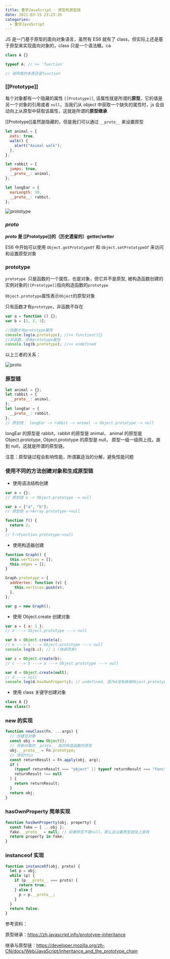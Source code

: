 ```yaml
---
title: 重学JavaScript - 原型和原型链
date: 2021-03-15 23:23:35
categories:
  - 重学JavaScript
---
```


JS 是一门基于原型的面向对象语言，虽然有 ES6 就有了 class，但实际上还是基于原型来实现面向对象的，class 只是一个语法糖。ca

```javascript
class A {}

typeof A; // >> 'function'

// 说明类的本质还是function
```

### [[Prototype]]

每个对象都有一个隐藏的属性 `[[Prototype]]`, 该属性就是所谓的**原型**，它的值是另一个对象的引用或者 `null`，当我们从 object 中获取一个缺失的属性时，js 会自动向上从原型中获取该属性，这就是所谓的**原型继承**

[[Prototype]]虽然是隐藏的，但是我们可以通过 `__proto__` 来设置原型

```javascript
let animal = {
  eats: true,
  walk() {
    alert("Animal walk");
  },
};

let rabbit = {
  jumps: true,
  __proto__: animal,
};

let longEar = {
  earLength: 10,
  __proto__: rabbit,
};
```

![prototype](../resource/prototype.png)

### _proto_

**_proto_ 是 [[Prototype]]的（历史遗留的）getter/setter**

ES6 中开始可以使用 `Object.getPrototypeOf` 和 `Object.setPrototypeOf` 来访问和设置原型对象

### prototype

`prototype `只是函数的一个属性，也是对象，但它并不是原型, 被构造函数创建的实例对象的`[[Prototype]]`指向构造函数的`prototype`

`Object.prototype`属性表示`Object`的原型对象

只有函数才有`prototype`，非函数不存在

```javascript
var a = function () {};
var b = [1, 2, 3];

//函数才有prototype属性
console.log(a.prototype); //>> function(){}
//非函数，没有prototype属性
console.log(b.prototype); //>> undefined
```

以上三者的关系：

![_proto_](../resource/__proto.png)

### 原型链

```javascript
let animal = {};
let rabbit = {
  __proto__: animal,
};
let longEar = {
  __proto__: rabbit,
};
// 原型链： longEar —> rabbit -> animal -> Object.prototype -> null
```

longEar 的原型是 rabbit，rabbit 的原型是 animal， animal 的原型是 Object.prototype, Object.prototype 的原型是 null， 原型一级一级网上找，直到 null，这就是所谓的原型链。

注意：原型链过程会影响性能，所谓赢适当的分解，避免性能问题

### 使用不同的方法创建对象和生成原型链

- 使用语法结构创建

```javascript
var o = {};
// 原型链 o -> Object.prototype -> null

var a = ["a", "b"];
// 原型链 a->Array.prototype->null

function f() {
  return 2;
}
// f->Function.prototype->null
```

- 使用构造器创建

```javascript
function Graph() {
  this.vertices = [];
  this.edges = [];
}

Graph.prototype = {
  addVertex: function (v) {
    this.vertices.push(v);
  },
};

var g = new Graph();
```

- 使用 Object.create 创建对象

```javascript
var a = { a: 1 };
// a ---> Object.prototype ---> null

var b = Object.create(a);
// b ---> a ---> Object.prototype ---> null
console.log(b.a); // 1 (继承而来)

var c = Object.create(b);
// c ---> b ---> a ---> Object.prototype ---> null

var d = Object.create(null);
// d ---> null
console.log(d.hasOwnProperty); // undefined, 因为d没有继承Object.prototype
```

- 使用 class 关键字创建对象

```javascript
class A {}
new class()
```

### new 的实现

```javascript
function newClass(Fn, ...args) {
  // 创建空对象
  const obj = new Object();
  // 将新对象的__proto__ 指向构造函数的原型
  obj.__proto__ = Fn.prototype;
  // 绑定this
  const returnResult = Fn.apply(obj, arg);
  if (
    (typeof returnResult === "object" || typeof returnResult === "function") &&
    returnResult !== null
  ) {
    return returnResult;
  }
  return obj;
}
```

### hasOwnProperty 简单实现

```javascript
function hasOwnProperty(obj, property) {
  const fake = { ...obj };
  fake.__proto__ = null; // 如果原型不是null，那么会沿着原型链往上查找
  return property in fake;
}
```

### instanceof 实现

```javascript
function instanceOf(obj, proto) {
  let p = obj;
  while (p) {
    if (p.__proto__ === proto) {
      return true;
    } else {
      p = p.__proto__;
    }
  }
  return false;
}
```

参考资料：

原型继承：https://zh.javascript.info/prototype-inheritance

继承与原型链：https://developer.mozilla.org/zh-CN/docs/Web/JavaScript/Inheritance_and_the_prototype_chain
